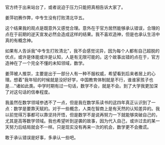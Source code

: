 官方终于出来站台了，或者说迫于压力只能把真相告诉大家了。

姜萍初赛作弊，中专生没有打败清北华五。

这个结果我的观点是既意外又感觉合理。意外在于官方居然能够承认错误，合理的点在于前期的逆天宣发必然会造成这样的结果。我不喜欢造神，但是也承认生活中真的有概念神。

如果有人告诉我"中专生打败清北"，我不会感觉诧异，因为每个人都有自己超脱的优点，或许是体能或许是认知，人是有无限可能的。这个故事出错的点在于，官方造神在了一个完全不懂的未知领域，数学。

姜萍被人推崇，主要是出于一部分人有一种不服权威，希望看到后来者居上的心理。想着"我年轻的时候就是没好好学，中国教育体制就是不行，谁谁家孩子也是...."诸如此类。中学时期有过一句话，数学不会，就是不会。到了大学我更加深了对这句话的信奉程度。

我虽然在数学领域参透不了一点，但是我在数学系读书的这四年真正认识到了一点：数学是要靠天赋的。对于一些概念，人类在智商上是有天然的认知差异的。我以前觉得万事都可以靠坚持开悟，但是数学不是说再努力一下就能够突破自己的，尤其是高等数学领域。我也希望听到逆袭的故事，因为代入自己，或许过去的某一天努力后结局就会不一样。只是现实没有再来一次的机会，数学更不会撒谎。

敢于承认错误是好事，多承认一些吧。